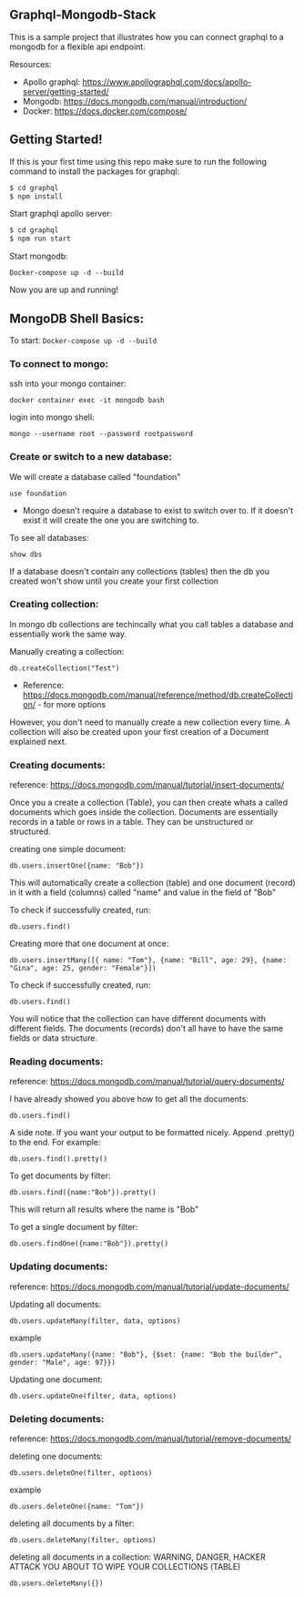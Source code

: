 ## Graphql-Mongodb-Stack

This is a sample project that illustrates how you can connect graphql to a mongodb for a flexible api endpoint.

Resources:
 - Apollo graphql: https://www.apollographql.com/docs/apollo-server/getting-started/
 - Mongodb: https://docs.mongodb.com/manual/introduction/
 - Docker: https://docs.docker.com/compose/

## Getting Started!

If this is your first time using this repo make sure to run the following command to install the packages for graphql:
```sh
$ cd graphql
$ npm install
```
Start graphql apollo server:
```sh
$ cd graphql
$ npm run start
```
Start mongodb:
``` 
Docker-compose up -d --build
```

Now you are up and running! 

## MongoDB Shell Basics:

To start:
``` Docker-compose up -d --build ```

### To connect to mongo:

ssh into your mongo container:
```
docker container exec -it mongodb bash
```

login into mongo shell:
```
mongo --username root --password rootpassword
```

### Create or switch to a new database:

We will create a database called "foundation"

``` 
use foundation
```

- Mongo doesn't require a database to exist to switch over to. If it doesn't exist it will create the one you are switching to.


To see all databases:
``` 
show dbs
```
If a database doesn't contain any collections (tables) then the db you created won't show until you create your first collection

### Creating collection:
In mongo db collections are techincally what you call tables a database and essentially work the same way.

Manually creating a collection:
```
db.createCollection("Test")
```
- Reference: https://docs.mongodb.com/manual/reference/method/db.createCollection/ - for more options


However, you don't need to manually create a new collection every time. A collection will also be created upon your first creation of a Document explained next.

### Creating documents:
reference: https://docs.mongodb.com/manual/tutorial/insert-documents/

Once you a create a collection (Table), you can then create whats a called documents which goes inside the collection. Documents are essentially records in a table or rows in a table. They can be unstructured or structured. 

creating one simple document:

``` 
db.users.insertOne({name: "Bob"})
```
This will automatically create a collection (table) and one document (record) in it with a field (columns) called "name" and value in the field of "Bob"

To check if successfully created, run: 

```
db.users.find()
```

Creating more that one document at once:

``` 
db.users.insertMany([{ name: "Tom"}, {name: "Bill", age: 29}, {name: "Gina", age: 25, gender: "Female"}]) 
```

To check if successfully created, run: 

```
db.users.find()
```

You will notice that the collection can have different documents with different fields. The documents (records) don't all have to have the same fields or data structure.

### Reading documents:
reference: https://docs.mongodb.com/manual/tutorial/query-documents/

I have already showed you above how to get all the documents:
```
db.users.find()
```

A side note. If you want your output to be formatted nicely. Append .pretty() to the end. For example:
```
db.users.find().pretty()
```

To get documents by filter:
``` 
db.users.find({name:"Bob"}).pretty()
```
This will return all results where the name is "Bob"

To get a single document by filter:
``` 
db.users.findOne({name:"Bob"}).pretty()
```

### Updating documents:
reference: https://docs.mongodb.com/manual/tutorial/update-documents/

Updating all documents:
``` 
db.users.updateMany(filter, data, options)
```

example 
```
db.users.updateMany({name: "Bob"}, {$set: {name: "Bob the builder", gender: "Male", age: 97}}) 
```

Updating one document:
```
db.users.updateOne(filter, data, options)
```

### Deleting documents:
reference: https://docs.mongodb.com/manual/tutorial/remove-documents/

deleting one documents:
```
db.users.deleteOne(filter, options)
```

example 
``` 
db.users.deleteOne({name: "Tom"})
```

deleting all documents by a filter:
```
db.users.deleteMany(filter, options)
```

deleting all documents in a collection:
WARNING, DANGER, HACKER ATTACK YOU ABOUT TO WIPE YOUR COLLECTIONS (TABLE)
``` 
db.users.deleteMany({})
```








